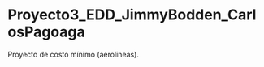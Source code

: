 Proyecto3_EDD_JimmyBodden_CarlosPagoaga
=======================================

Proyecto de costo mínimo (aerolineas).

